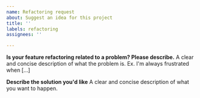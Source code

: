 ```yaml
---
name: Refactoring request
about: Suggest an idea for this project
title: ''
labels: refactoring
assignees: ''

---
```


**Is your feature refactoring related to a problem? Please describe.**
A clear and concise description of what the problem is. Ex. I'm always frustrated when [...]

**Describe the solution you'd like**
A clear and concise description of what you want to happen.
